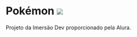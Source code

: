 # Pokémon <img src= "https://i.pinimg.com/originals/9f/b1/25/9fb125f1fedc8cc62ab5b20699ebd87d.gif">

Projeto da Imersão Dev proporcionado pela Alura.
